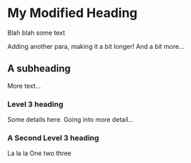 # My Modified Heading

Blah blah some text

Adding another para, making it a bit longer! And a bit more...

## A subheading

More text...

### Level 3 heading

Some details here. Going into more detail...

### A Second Level 3 heading

La la la
One two three
